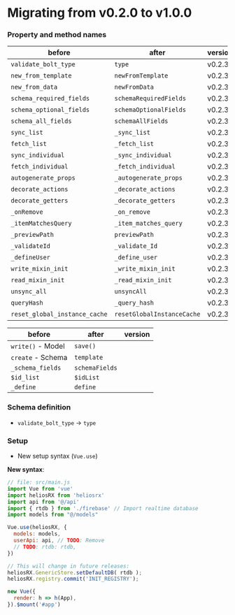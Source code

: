 # Migrating from v0.2.0 to v1.0.0

### Property and method names

| before                    | after                     | version
|---------------------------|---------------------------|----------
| `validate_bolt_type`      | `type`                    | v0.2.3
| `new_from_template`       | `newFromTemplate`         | v0.2.3
| `new_from_data`           | `newFromData`             | v0.2.3
| `schema_required_fields`  | `schemaRequiredFields`    | v0.2.3
| `schema_optional_fields`  | `schemaOptionalFields`    | v0.2.3
| `schema_all_fields`       | `schemaAllFields`         | v0.2.3
| `sync_list`               | `_sync_list`              | v0.2.3
| `fetch_list`              | `_fetch_list`             | v0.2.3
| `sync_individual`         | `_sync_individual`        | v0.2.3
| `fetch_individual`        | `_fetch_individual`       | v0.2.3
| `autogenerate_props`      | `_autogenerate_props`     | v0.2.3
| `decorate_actions`        | `_decorate_actions`       | v0.2.3
| `decorate_getters`        | `_decorate_getters`       | v0.2.3
| `_onRemove`               | `_on_remove`              | v0.2.3
| `_itemMatchesQuery`       | `_item_matches_query`     | v0.2.3
| `_previewPath`            | `previewPath`             | v0.2.3
| `_validateId`             | `_validate_Id`            | v0.2.3
| `_defineUser`             | `_define_user`            | v0.2.3
| `write_mixin_init`        | `_write_mixin_init`       | v0.2.3
| `read_mixin_init`         | `_read_mixin_init`        | v0.2.3
| `unsync_all`              | `unsyncAll`               | v0.2.3
| `queryHash`               | `_query_hash`             | v0.2.3
| `reset_global_instance_cache`|`resetGlobalInstanceCache`| v0.2.3


| before                    | after                     | version
|---------------------------|---------------------------|----------
| `write()` - Model         | `save()`                  |
| `create` - Schema         | `template`                |
| `_schema_fields`          | `schemaFields`            |
| `$id_list`                | `$idList`                 |
| `_define`                 | `define`                  |

### Schema definition

- `validate_bolt_type` -> `type`

### Setup

- New setup syntax (`Vue.use`)

**New syntax**:

```js
// file: src/main.js
import Vue from 'vue'
import heliosRX from 'heliosrx'
import api from '@/api'
import { rtdb } from './firebase' // Import realtime database
import models from "@/models"

Vue.use(heliosRX, {
  models: models,
  userApi: api, // TODO: Remove
  // TODO: rtdb: rtdb,
})

// This will change in future releases:
heliosRX.GenericStore.setDefaultDB( rtdb );
heliosRX.registry.commit('INIT_REGISTRY');

new Vue({
  render: h => h(App),
}).$mount('#app')
```
